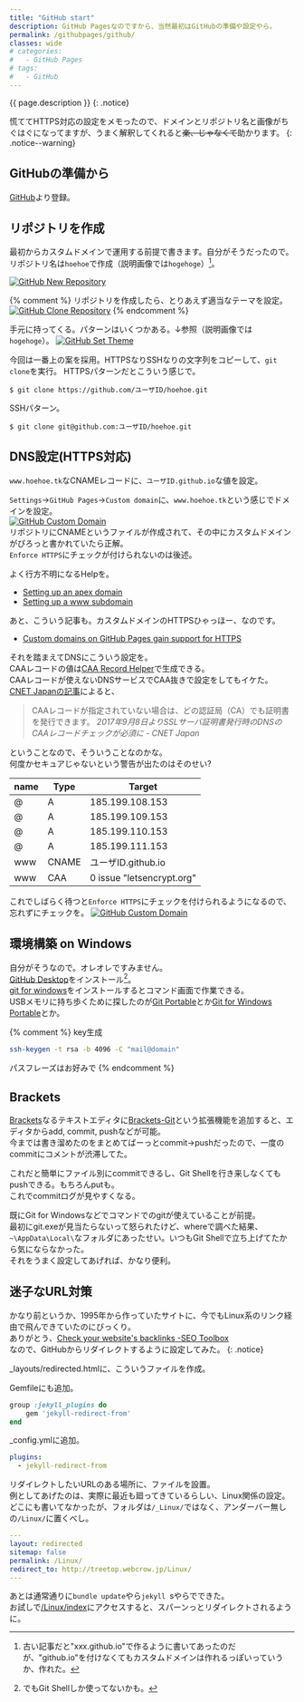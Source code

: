 ```yaml
---
title: "GitHub start"
description: GitHub Pagesなのですから、当然最初はGitHubの準備や設定やら。
permalink: /githubpages/github/
classes: wide
# categories:
#   - GitHub Pages
# tags:
#   - GitHub
---
```

{{ page.description }}
{: .notice}

慌ててHTTPS対応の設定をメモったので、ドメインとリポジトリ名と画像がちぐはぐになってますが、うまく解釈してくれると~~楽、じゃなくて~~助かります。
{: .notice--warning}

## GitHubの準備から
[GitHub](https://github.com/)より登録。

## リポジトリを作成  
最初からカスタムドメインで運用する前提で書きます。自分がそうだったので。   
リポジトリ名は`hoehoe`で作成（説明画像では`hogehoge`）[^repogitory]。

[^repogitory]: 古い記事だと"xxx.github.io"で作るように書いてあったのだが、"github.io"を付けなくてもカスタムドメインは作れるっぽいっていうか、作れた。

[![GitHub New Repository](/assets/images/github-new-repository.png)](/assets/images/github-new-repository.png)

{% comment %}
リポジトリを作成したら、とりあえず適当なテーマを設定。
[![GitHub Clone Repository](/assets/images/github-set-theme.png)](/assets/images/github-set-theme.png)
{% endcomment %}

手元に持ってくる。パターンはいくつかある。↓参照（説明画像では`hogehoge`）。
[![GitHub Set Theme](/assets/images/github-clone-hogehoge.png)](/assets/images/github-clone-hogehoge.png)

今回は一番上の案を採用。HTTPSなりSSHなりの文字列をコピーして、`git clone`を実行。
HTTPSパターンだとこういう感じで。
```shell
$ git clone https://github.com/ユーザID/hoehoe.git
```
SSHパターン。
```shell
$ git clone git@github.com:ユーザID/hoehoe.git
```
## DNS設定(HTTPS対応)
`www.hoehoe.tk`なCNAMEレコードに、`ユーザID.github.io`な値を設定。

`Settings`→`GitHub Pages`→`Custom domain`に、`www.hoehoe.tk`という感じでドメインを設定。   
[![GitHub Custom Domain](/assets/images/github-custom-domain-enforce-yet.png)](/assets/images/github-custom-domain-enforce-yet.png)  
リポジトリにCNAMEというファイルが作成されて、その中にカスタムドメインがぴろっと書かれていたら正解。  
`Enforce HTTPS`にチェックが付けられないのは後述。  

よく行方不明になるHelpを。
+ [Setting up an apex domain](https://help.github.com/articles/setting-up-an-apex-domain/)
+ [Setting up a www subdomain](https://help.github.com/articles/setting-up-a-www-subdomain/)

あと、こういう記事も。カスタムドメインのHTTPSひゃっほー、なのです。
+ [Custom domains on GitHub Pages gain support for HTTPS](https://blog.github.com/2018-05-01-github-pages-custom-domains-https/)

それを踏まえてDNSにこういう設定を。  
CAAレコードの値は[CAA Record Helper](https://sslmate.com/caa/)で生成できる。  
CAAレコードが使えないDNSサービスでCAA抜きで設定をしてもイケた。  
[CNET Japanの記事](https://japan.cnet.com/release/30208036/)によると、  
> CAAレコードが指定されていない場合は、どの認証局（CA）でも証明書を発行できます。
<cite>2017年9月8日よりSSLサーバ証明書発行時のDNSのCAAレコードチェックが必須に - CNET Japan</cite>  

ということなので、そういうことなのかな。  
何度かセキュアじゃないという警告が出たのはそのせい?

| name | Type  | Target                    |
|------|-------|---------------------------|
| @    | A     | 185.199.108.153           |
| @    | A     | 185.199.109.153           |
| @    | A     | 185.199.110.153           |
| @    | A     | 185.199.111.153           |
| www  | CNAME | ユーザID.github.io         |
| www  | CAA   | 0 issue "letsencrypt.org" |

これでしばらく待つと`Enforce HTTPS`にチェックを付けられるようになるので、忘れずにチェックを。
[![GitHub Custom Domain](/assets/images/github-custom-domain-enforce-done.png)](/assets/images/github-custom-domain-enforce-done.png)

## 環境構築 on Windows 
自分がそうなので。オレオレですみません。   
[GitHub Desktop](https://desktop.github.com/)をインストール[^githubwindows]。  
[git for windows](https://gitforwindows.org/)をインストールするとコマンド画面で作業できる。  
USBメモリに持ち歩くために探したのが[Git Portable](https://github.com/sheabunge/GitPortable)とか[Git for Windows Portable](https://portableapps.com/node/36346)とか。

{% comment %}
key生成
```sh
ssh-keygen -t rsa -b 4096 -C "mail@domain"
```
パスフレーズはお好みで
{% endcomment %}

[^githubwindows]: でもGit&nbsp;Shellしか使ってないかも。

## Brackets

[Brackets](http://brackets.io/)なるテキストエディタに[Brackets-Git](https://github.com/brackets-userland/brackets-git)という拡張機能を追加すると、エディタからadd, commit, pushなどが可能。  
今までは書き溜めたのをまとめてばーっとcommit→pushだったので、一度のcommitにコメントが渋滞してた。

これだと簡単にファイル別にcommitできるし、Git Shellを行き来しなくてもpushできる。もちろんputも。  
これでcommitログが見やすくなる。

既にGit for Windowsなどでコマンドでのgitが使えていることが前提。  
最初にgit.exeが見当たらないって怒られたけど、whereで調べた結果、`~\AppData\Local\`なフォルダにあったせい。いつもGit Shellで立ち上げてたから気にならなかった。  
それをうまく設定してあげれば、かなり便利。  

## 迷子なURL対策

かなり前というか、1995年から作っていたサイトに、今でもLinux系のリンク経由で飛んできていたのにびっくり。  
ありがとう、[Check your website's backlinks -SEO Toolbox](https://toolbox.seositecheckup.com/apps/backlinks)  
なので、GitHubからリダイレクトするように設定してみた。
{: .notice}

_layouts/redirected.htmlに、こういうファイルを作成。
<script src="https://gist.github.com/laureltreetop/7582df7a84f3912a1db3f75986f0a8b7.js"></script>

Gemfileにも追加。
```rb
group :jekyll_plugins do
	gem 'jekyll-redirect-from'
end
```
_config.ymlに追加。
```yml
plugins:
  - jekyll-redirect-from
```

リダイレクトしたいURLのある場所に、ファイルを設置。  
例としてあげたのは、実際に最近も廻ってきているらしい、Linux関係の設定。  
どこにも書いてなかったが、フォルダは`/_Linux/`ではなく、アンダーバー無しの`/Linux/`に置くべし。
```yml
---
layout: redirected
sitemap: false
permalink: /Linux/
redirect_to: http://treetop.webcrow.jp/Linux/
---
```
あとは通常通りに`bundle update`やら`jekyll `sやらでできた。  
お試しで[/Linux/index](/Linux/index)にアクセスすると、スパーンっとリダイレクトされるように。